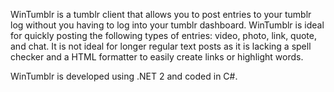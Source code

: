 WinTumblr is a tumblr client that allows you to post entries to your tumblr log without you having to log into your tumblr dashboard. WinTumblr is ideal for quickly posting the following types of entries: video, photo, link, quote, and chat. It is not ideal for longer regular text posts as it is lacking a spell checker and a HTML formatter to easily create links or highlight words.

WinTumblr is developed using .NET 2 and coded in C#.